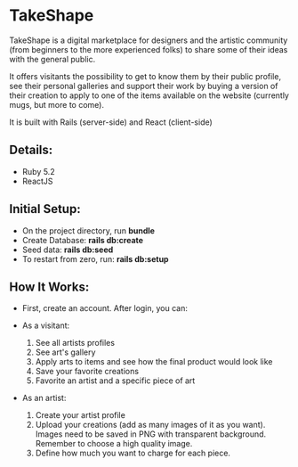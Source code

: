 # TakeShape

TakeShape is a digital marketplace for designers and the artistic community (from beginners to the more experienced folks) to share some of their ideas with the general public. 

It offers visitants the possibility to get to know them by their public profile, see their personal galleries and support their work by buying a version of their creation to apply to one of the items available on the website (currently mugs, but more to come).

It is built with Rails (server-side) and React (client-side)

## Details:

* Ruby 5.2
* ReactJS

## Initial Setup:

* On the project directory, run **bundle**
* Create Database: **rails db:create**
* Seed data: **rails db:seed**
* To restart from zero, run: **rails db:setup**

## How It Works:

* First, create an account. After login, you can: 

* As a visitant:
  1. See all artists profiles
  2. See art's gallery
  3. Apply arts to items and see how the final product would look like
  4. Save your favorite creations 
  5. Favorite an artist and a specific piece of art 


* As an artist:  
  1. Create your artist profile
  2. Upload your creations (add as many images of it as you want). Images need to be saved in PNG with transparent background. Remember to choose a high quality image.
  3. Define how much you want to charge for each piece. 




